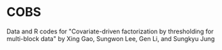 # COBS

Data and R codes for "Covariate-driven factorization by thresholding for multi-block data" by Xing Gao, Sungwon Lee, Gen Li, and Sungkyu Jung 

